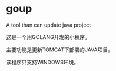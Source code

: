 # goup
A tool than can update java project

这是一个用GOLANG开发的小程序。

主要功能是更新TOMCAT下部署的JAVA项目。

该程序只支持WINDOWS环境。

